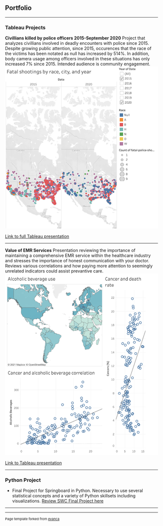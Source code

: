 ## Portfolio

---

### Tableau Projects

**Civillians killed by police officers 2015-September 2020**
Project that analyzes civillians involved in deadly encounters with police since 2015. Despite growing public attention, since 2015, occurences that the race of the victims has been notated as null has increased by 514%.  In addition, body camera usage among officers involved in these situations has only increased 7% since 2015.  Intended audience is community engagement.
<img src="images/SS for Github.png?raw=true"/>


[Link to full Tableau presentation](https://public.tableau.com/profile/robin.hunter1482#!/vizhome/FatalPoliceShootings2015-September2020/Fatalshootingsbyracecityandyear_1?publish=yes)

---
**Value of EMR Services**
Presentation reviewing the importance of maintaining a comprehensive EMR service within the healthcare industry and stresses the importance of honest communication with your doctor.  Reviews various correlations and how paying more attention to seemingly unrelated indicators could assist prevantive care.
<img src="images/Screen Shot 2021-02-20 at 13.13.54.png?raw=true"/>


[Link to Tableau presentation](https://public.tableau.com/profile/robin.hunter1482#!/vizhome/HealthIndicatorTechnicalPresentation1/Title)

---

### Python Project

- Final Project for Springboard in Python.  Necessary to use several statistical concepts and a variety of Python skillsets including visualizations.
[Review SWC Final Project here](https://github.com/rshunter77/rshunter77.github.io/blob/master/SWC%20Final%20python.ipynb)

---




---
<p style="font-size:11px">Page template forked from <a href="https://github.com/evanca/quick-portfolio">evanca</a></p>
<!-- Remove above link if you don't want to attibute -->
